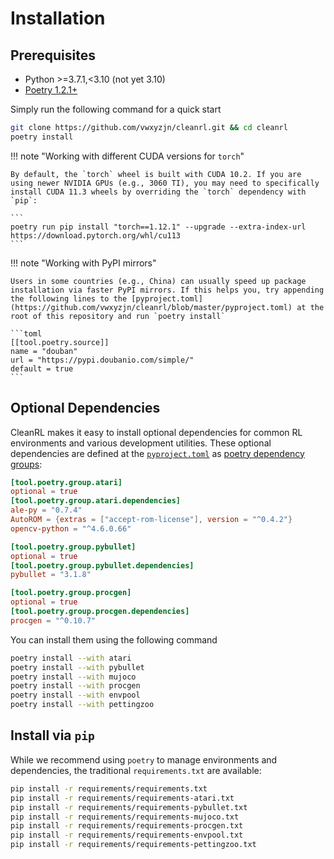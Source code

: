 # Installation

## Prerequisites

* Python >=3.7.1,<3.10 (not yet 3.10)
* [Poetry 1.2.1+](https://python-poetry.org)

Simply run the following command for a quick start

```bash
git clone https://github.com/vwxyzjn/cleanrl.git && cd cleanrl
poetry install
```

<script id="asciicast-443647" src="https://asciinema.org/a/443647.js" async></script>

!!! note "Working with different CUDA versions for `torch`"

    By default, the `torch` wheel is built with CUDA 10.2. If you are using newer NVIDIA GPUs (e.g., 3060 TI), you may need to specifically install CUDA 11.3 wheels by overriding the `torch` dependency with `pip`:

    ```
    poetry run pip install "torch==1.12.1" --upgrade --extra-index-url https://download.pytorch.org/whl/cu113
    ```


!!! note "Working with PyPI mirrors"

    Users in some countries (e.g., China) can usually speed up package installation via faster PyPI mirrors. If this helps you, try appending the following lines to the [pyproject.toml](https://github.com/vwxyzjn/cleanrl/blob/master/pyproject.toml) at the root of this repository and run `poetry install`

    ```toml
    [[tool.poetry.source]]
    name = "douban"
    url = "https://pypi.doubanio.com/simple/"
    default = true
    ```

## Optional Dependencies

CleanRL makes it easy to install optional dependencies for common RL environments
and various development utilities. These optional dependencies are defined at the
[`pyproject.toml`](https://github.com/vwxyzjn/cleanrl/blob/6afb51624a6fd51775b8351dd25099bd778cb1b1/pyproject.toml#L22-L37) as [poetry dependency groups](https://python-poetry.org/docs/master/managing-dependencies/#dependency-groups):


```toml
[tool.poetry.group.atari]
optional = true
[tool.poetry.group.atari.dependencies]
ale-py = "0.7.4"
AutoROM = {extras = ["accept-rom-license"], version = "^0.4.2"}
opencv-python = "^4.6.0.66"

[tool.poetry.group.pybullet]
optional = true
[tool.poetry.group.pybullet.dependencies]
pybullet = "3.1.8"

[tool.poetry.group.procgen]
optional = true
[tool.poetry.group.procgen.dependencies]
procgen = "^0.10.7"
```

You can install them using the following command

```bash
poetry install --with atari
poetry install --with pybullet
poetry install --with mujoco
poetry install --with procgen
poetry install --with envpool
poetry install --with pettingzoo
```

## Install via `pip`

While we recommend using `poetry` to manage environments and dependencies, the traditional `requirements.txt` are available:

```bash
pip install -r requirements/requirements.txt
pip install -r requirements/requirements-atari.txt
pip install -r requirements/requirements-pybullet.txt
pip install -r requirements/requirements-mujoco.txt
pip install -r requirements/requirements-procgen.txt
pip install -r requirements/requirements-envpool.txt
pip install -r requirements/requirements-pettingzoo.txt
```
